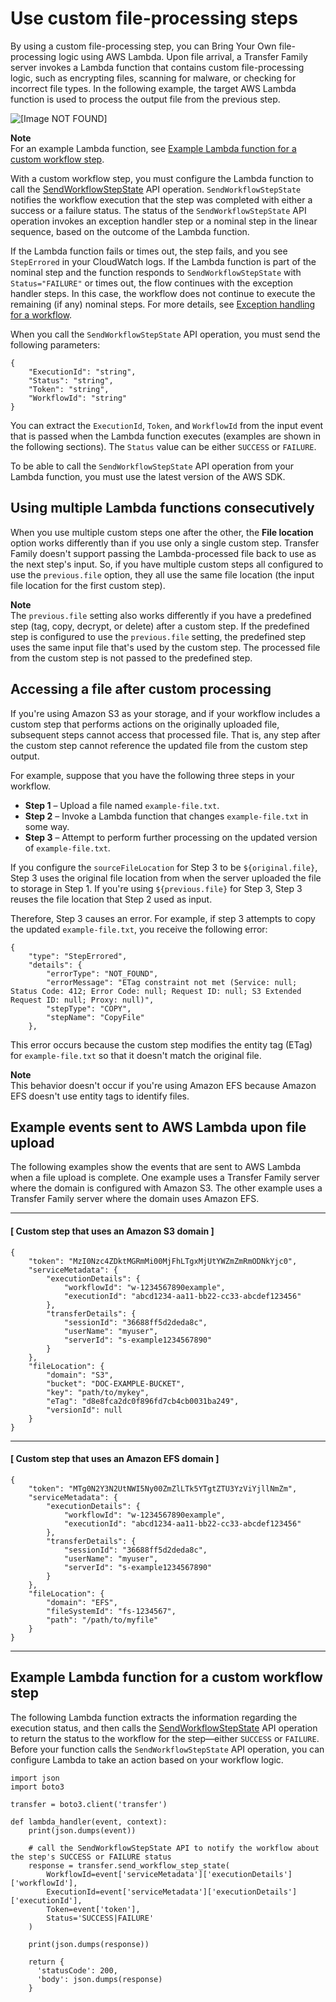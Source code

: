 # Use custom file\-processing steps<a name="custom-step-details"></a>

By using a custom file\-processing step, you can Bring Your Own file\-processing logic using AWS Lambda\. Upon file arrival, a Transfer Family server invokes a Lambda function that contains custom file\-processing logic, such as encrypting files, scanning for malware, or checking for incorrect file types\. In the following example, the target AWS Lambda function is used to process the output file from the previous step\.

![\[Image NOT FOUND\]](http://docs.aws.amazon.com/transfer/latest/userguide/images/workflows-step-custom.png)

**Note**  
For an example Lambda function, see [Example Lambda function for a custom workflow step](#example-workflow-lambda)\.

With a custom workflow step, you must configure the Lambda function to call the [SendWorkflowStepState](https://docs.aws.amazon.com/transfer/latest/userguide/API_SendWorkflowStepState.html) API operation\. `SendWorkflowStepState` notifies the workflow execution that the step was completed with either a success or a failure status\. The status of the `SendWorkflowStepState` API operation invokes an exception handler step or a nominal step in the linear sequence, based on the outcome of the Lambda function\. 

If the Lambda function fails or times out, the step fails, and you see `StepErrored` in your CloudWatch logs\. If the Lambda function is part of the nominal step and the function responds to `SendWorkflowStepState` with `Status="FAILURE"` or times out, the flow continues with the exception handler steps\. In this case, the workflow does not continue to execute the remaining \(if any\) nominal steps\. For more details, see [Exception handling for a workflow](exception-workflow.md)\.

When you call the `SendWorkflowStepState` API operation, you must send the following parameters:

```
{
    "ExecutionId": "string",
    "Status": "string",
    "Token": "string",
    "WorkflowId": "string"
}
```

You can extract the `ExecutionId`, `Token`, and `WorkflowId` from the input event that is passed when the Lambda function executes \(examples are shown in the following sections\)\. The `Status` value can be either `SUCCESS` or `FAILURE`\. 

To be able to call the `SendWorkflowStepState` API operation from your Lambda function, you must use the latest version of the AWS SDK\.

## Using multiple Lambda functions consecutively<a name="multiple-lambdas"></a>

When you use multiple custom steps one after the other, the **File location** option works differently than if you use only a single custom step\. Transfer Family doesn't support passing the Lambda\-processed file back to use as the next step's input\. So, if you have multiple custom steps all configured to use the `previous.file` option, they all use the same file location \(the input file location for the first custom step\)\.

**Note**  
The `previous.file` setting also works differently if you have a predefined step \(tag, copy, decrypt, or delete\) after a custom step\. If the predefined step is configured to use the `previous.file` setting, the predefined step uses the same input file that's used by the custom step\. The processed file from the custom step is not passed to the predefined step\. 

## Accessing a file after custom processing<a name="process-uploaded-file"></a>

If you're using Amazon S3 as your storage, and if your workflow includes a custom step that performs actions on the originally uploaded file, subsequent steps cannot access that processed file\. That is, any step after the custom step cannot reference the updated file from the custom step output\. 

For example, suppose that you have the following three steps in your workflow\. 
+ **Step 1** – Upload a file named `example-file.txt`\.
+ **Step 2** – Invoke a Lambda function that changes `example-file.txt` in some way\.
+ **Step 3** – Attempt to perform further processing on the updated version of `example-file.txt`\.

If you configure the `sourceFileLocation` for Step 3 to be `${original.file}`, Step 3 uses the original file location from when the server uploaded the file to storage in Step 1\. If you're using `${previous.file}` for Step 3, Step 3 reuses the file location that Step 2 used as input\.

Therefore, Step 3 causes an error\. For example, if step 3 attempts to copy the updated `example-file.txt`, you receive the following error:

```
{
    "type": "StepErrored",
    "details": {
        "errorType": "NOT_FOUND",
        "errorMessage": "ETag constraint not met (Service: null; Status Code: 412; Error Code: null; Request ID: null; S3 Extended Request ID: null; Proxy: null)",
        "stepType": "COPY",
        "stepName": "CopyFile"
    },
```

This error occurs because the custom step modifies the entity tag \(ETag\) for `example-file.txt` so that it doesn't match the original file\.

**Note**  
This behavior doesn't occur if you're using Amazon EFS because Amazon EFS doesn't use entity tags to identify files\.

## Example events sent to AWS Lambda upon file upload<a name="example-workflow-lambdas"></a>

The following examples show the events that are sent to AWS Lambda when a file upload is complete\. One example uses a Transfer Family server where the domain is configured with Amazon S3\. The other example uses a Transfer Family server where the domain uses Amazon EFS\. 

------
#### [ Custom step that uses an Amazon S3 domain ]

```
{
    "token": "MzI0Nzc4ZDktMGRmMi00MjFhLTgxMjUtYWZmZmRmODNkYjc0",
    "serviceMetadata": {
        "executionDetails": {
            "workflowId": "w-1234567890example",
            "executionId": "abcd1234-aa11-bb22-cc33-abcdef123456"
        },
        "transferDetails": {
            "sessionId": "36688ff5d2deda8c",
            "userName": "myuser",
            "serverId": "s-example1234567890"
        }
    },
    "fileLocation": {
        "domain": "S3",
        "bucket": "DOC-EXAMPLE-BUCKET",
        "key": "path/to/mykey",
        "eTag": "d8e8fca2dc0f896fd7cb4cb0031ba249",
        "versionId": null
    }
}
```

------
#### [ Custom step that uses an Amazon EFS domain ]

```
{
    "token": "MTg0N2Y3N2UtNWI5Ny00ZmZlLTk5YTgtZTU3YzViYjllNmZm",
    "serviceMetadata": {
        "executionDetails": {
            "workflowId": "w-1234567890example",
            "executionId": "abcd1234-aa11-bb22-cc33-abcdef123456"
        },
        "transferDetails": {
            "sessionId": "36688ff5d2deda8c",
            "userName": "myuser",
            "serverId": "s-example1234567890"
        }
    },
    "fileLocation": {
        "domain": "EFS",
        "fileSystemId": "fs-1234567",
        "path": "/path/to/myfile"
    }
}
```

------

## Example Lambda function for a custom workflow step<a name="example-workflow-lambda"></a>

The following Lambda function extracts the information regarding the execution status, and then calls the [SendWorkflowStepState](https://docs.aws.amazon.com/transfer/latest/userguide/API_SendWorkflowStepState.html) API operation to return the status to the workflow for the step—either `SUCCESS` or `FAILURE`\. Before your function calls the `SendWorkflowStepState` API operation, you can configure Lambda to take an action based on your workflow logic\. 

```
import json
import boto3

transfer = boto3.client('transfer')

def lambda_handler(event, context):
    print(json.dumps(event))

    # call the SendWorkflowStepState API to notify the workflow about the step's SUCCESS or FAILURE status
    response = transfer.send_workflow_step_state(
        WorkflowId=event['serviceMetadata']['executionDetails']['workflowId'],
        ExecutionId=event['serviceMetadata']['executionDetails']['executionId'],
        Token=event['token'],
        Status='SUCCESS|FAILURE'
    )

    print(json.dumps(response))

    return {
      'statusCode': 200,
      'body': json.dumps(response)
    }
```